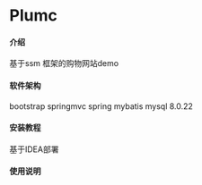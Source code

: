 # Plumc

#### 介绍
基于ssm 框架的购物网站demo

#### 软件架构
bootstrap
springmvc
spring
mybatis
mysql 8.0.22
#### 安装教程

基于IDEA部署

#### 使用说明
